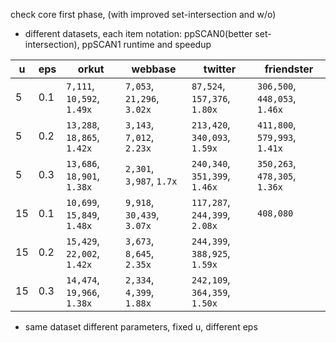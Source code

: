 check core first phase, (with improved set-intersection and w/o)

* different datasets, each item notation: ppSCAN0(better set-intersection), ppSCAN1 runtime and speedup

u | eps  | orkut | webbase | twitter | friendster
---  | ---  | --- | --- | --- | ---
5 | 0.1     | `7,111`, `10,592`, `1.49x`    | `7,053`, `21,296`, `3.02x`    | `87,524`, `157,376`, `1.80x`  | `306,500`, `448,053`, `1.46x`
5 | 0.2     | `13,288`, `18,865`, `1.42x`   | `3,143`, `7,012`, `2.23x`     | `213,420`, `340,093`, `1.59x` | `411,800`, `579,993`, `1.41x`
5 | 0.3     | `13,686`, `18,901`, `1.38x`   | `2,301`, `3,987`, `1.7x`      | `240,340`, `351,399`, `1.46x` | `350,263`, `478,305`, `1.36x`
15 | 0.1    | `10,699`, `15,849`, `1.48x`   | `9,918`, `30,439`, `3.07x`    | `117,287`, `244,399`, `2.08x` | `408,080`
15 | 0.2    | `15,429`, `22,002`, `1.42x`   | `3,673`, `8,645`, `2.35x`     | `244,399`, `388,925`, `1.59x` |
15 | 0.3    | `14,474`, `19,966`, `1.38x`   | `2,334`, `4,399`, `1.88x`     | `242,109`, `364,359`, `1.50x` |

* same dataset different parameters, fixed u, different eps

